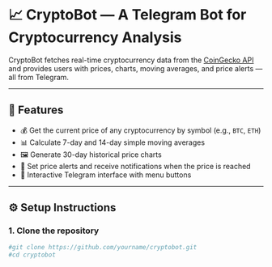 # 📈 CryptoBot — A Telegram Bot for Cryptocurrency Analysis

CryptoBot fetches real-time cryptocurrency data from the [CoinGecko API](https://www.coingecko.com/en/api) and provides users with prices, charts, moving averages, and price alerts — all from Telegram.

---

## 🚀 Features

- 💰 Get the current price of any cryptocurrency by symbol (e.g., `BTC`, `ETH`)
- 📊 Calculate 7-day and 14-day simple moving averages
- 🖼️ Generate 30-day historical price charts
- 🔔 Set price alerts and receive notifications when the price is reached
- 🧭 Interactive Telegram interface with menu buttons

---

## ⚙️ Setup Instructions

### 1. Clone the repository

```bash
#git clone https://github.com/yourname/cryptobot.git
#cd cryptobot
